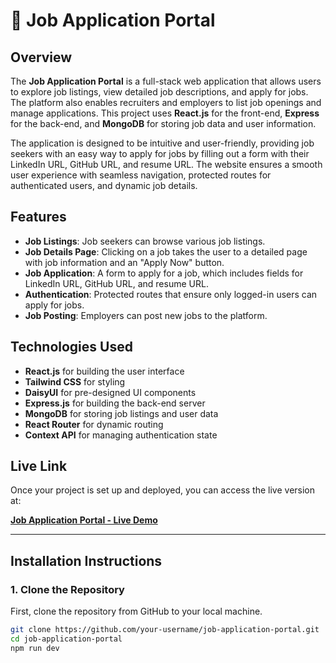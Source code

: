# 🌟 Job Application Portal

## Overview

The **Job Application Portal** is a full-stack web application that allows users to explore job listings, view detailed job descriptions, and apply for jobs. The platform also enables recruiters and employers to list job openings and manage applications. This project uses **React.js** for the front-end, **Express** for the back-end, and **MongoDB** for storing job data and user information.

The application is designed to be intuitive and user-friendly, providing job seekers with an easy way to apply for jobs by filling out a form with their LinkedIn URL, GitHub URL, and resume URL. The website ensures a smooth user experience with seamless navigation, protected routes for authenticated users, and dynamic job details.

## Features

- **Job Listings**: Job seekers can browse various job listings.
- **Job Details Page**: Clicking on a job takes the user to a detailed page with job information and an "Apply Now" button.
- **Job Application**: A form to apply for a job, which includes fields for LinkedIn URL, GitHub URL, and resume URL.
- **Authentication**: Protected routes that ensure only logged-in users can apply for jobs.
- **Job Posting**: Employers can post new jobs to the platform.
  
## Technologies Used

- **React.js** for building the user interface
- **Tailwind CSS** for styling
- **DaisyUI** for pre-designed UI components
- **Express.js** for building the back-end server
- **MongoDB** for storing job listings and user data
- **React Router** for dynamic routing
- **Context API** for managing authentication state

## Live Link

Once your project is set up and deployed, you can access the live version at:

[**Job Application Portal - Live Demo**](job-portal-7f6b9.web.app/)

---


## Installation Instructions

### **1. Clone the Repository**
First, clone the repository from GitHub to your local machine.

```bash
git clone https://github.com/your-username/job-application-portal.git
cd job-application-portal
npm run dev
